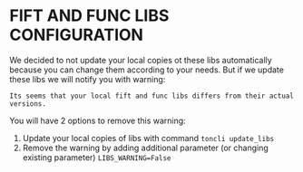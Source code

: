 # FIFT AND FUNC LIBS CONFIGURATION
We decided to not update your local copies ot these libs automatically because you can change them according to your needs. But if we update these libs we will notify you with warning:
```
Its seems that your local fift and func libs differs from their actual versions.
```
You will have 2 options to remove this warning:
1. Update your local copies of libs with command `toncli update_libs`
2. Remove the warning by adding additional parameter (or changing existing parameter) `LIBS_WARNING=False`